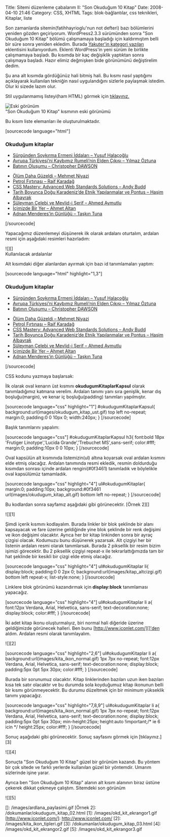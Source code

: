 Title: Sitemi düzenleme çabalarım II: &quot;Son Okuduğum 10 Kitap&quot;
Date: 2008-04-10 21:46
Category: CSS, XHTML
Tags: blok-bağlantılar, css teknikleri, Kitaplar, liste

Son zamanlarda sitemin(fatihhayrioglu'nun not defteri) bazı bölümlerini
yeniden gözden geçiriyorum. WordPress2.3.3 sürümünden sonra "Son
Okuduğum 10 Kitap" bölümü çalışmamaya başladığı için kaldırmıştım belli
bir süre sonra yeniden ekledim. Burada [Yakuter'in kategori yazıları][]
eklentisini kullanıyordum. Eklenti WordPress'in yeni sürüm ile birlikte
çalışmamaya başladı. Bu kısımda bir kaç değişiklik yaptıktan sonra
çalışmaya başladı. Hazır elimiz değmişken bide görünümünü değiştirelim
dedim.

Şu ana alt kısımda gördüğünüz hali bitmiş hali. Bu kısmı nasıl yaptığımı
açıklayarak kullanılan tekniğin nasıl uygulandığını sizlerle paylaşmak
istedim. Olur ki sizede lazım olur.

<!--more-->

Stil uygulanmamış listeyi(ham HTML) görmek için [tıklayınız.][]

![Eski görünüm][]   
"Son Okuduğum 10 Kitap" kısmının eski görünümü

Bu kısım liste elemanları ile oluşturulmaktadır.

[sourcecode language="html"] <div class="smallbox"> <h3>Okuduğum
kitaplar</h3> <ul> <li><a
href="http://www.fatihhayrioglu.com/?p=468" title="Sürgünden Soykırma
Ermeni İddaları – Yusuf Halaçoğlu">Sürgünden Soykırma Ermeni İddaları –
Yusuf Halaçoğlu</a></li> <li><a
href="http://www.fatihhayrioglu.com/?p=465" title="Avrupa Türkiyesi’ni
Kaybımız Rumeli’nin Elden Çıkışı – Yılmaz Öztuna">Avrupa Türkiyesi’ni
Kaybımız Rumeli’nin Elden Çıkışı – Yılmaz Öztuna</a></li> <li><a
href="http://www.fatihhayrioglu.com/?p=458" title="Batının Oluşumu –
Christopher DAWSON">Batının Oluşumu – Christopher DAWSON</a></li>
<li><a href="http://www.fatihhayrioglu.com/?p=439" title="Ölüm Daha
Güzeldi – Mehmet Niyazi ">Ölüm Daha Güzeldi – Mehmet Niyazi
</a></li> <li><a href="http://www.fatihhayrioglu.com/?p=436"
title="Petrol Fırtınası – Raif Karadağ">Petrol Fırtınası – Raif
Karadağ</a></li> <li><a
href="http://www.fatihhayrioglu.com/?p=426" title="CSS Mastery: Advanced
Web Standards Solutions – Andy Budd">CSS Mastery: Advanced Web
Standards Solutions – Andy Budd</a></li> <li><a
href="http://www.fatihhayrioglu.com/?p=415" title="Tarih Boyunca Doğu
Karadeniz’de Etnik Yapılanmalar ve Pontus – Haşim Albayrak">Tarih
Boyunca Doğu Karadeniz’de Etnik Yapılanmalar ve Pontus – Haşim
Albayrak</a></li> <li><a
href="http://www.fatihhayrioglu.com/?p=406" title="Süleyman Çelebi ve
Mevlid-i Şerif – Ahmed Aymutlu">Süleyman Çelebi ve Mevlid-i Şerif –
Ahmed Aymutlu</a></li> <li><a
href="http://www.fatihhayrioglu.com/?p=402" title="İçimizde Bir Yer –
Ahmet Altan">İçimizde Bir Yer – Ahmet Altan</a></li> <li><a
href="http://www.fatihhayrioglu.com/?p=398" title="Adnan Menderes’in
Günlüğü – Taşkın Tuna">Adnan Menderes’in Günlüğü – Taşkın
Tuna</a></li> </ul> </div> [/sourcecode]

Yapacağımız düzenlemeyi düşünerek ilk olarak ardalanı oturtalım, ardalan
resmi için aşağıdaki resimleri hazırladım:

![][]  
Kullanılacak ardalanlar

Alt kısımdaki diğer alanlardan ayırmak için bazı id tanımlamaları
yaptım:

[sourcecode language="html" highlight="1,3"] <div
id="okudugumKitaplarKapsul" class="smallbox"> <h3>Okuduğum
kitaplar</h3> <ul id="okudugumKitaplar"> <li><a
href="http://www.fatihhayrioglu.com/?p=468" title="Sürgünden Soykırma
Ermeni İddaları – Yusuf Halaçoğlu">Sürgünden Soykırma Ermeni İddaları –
Yusuf Halaçoğlu</a></li> <li><a
href="http://www.fatihhayrioglu.com/?p=465" title="Avrupa Türkiyesi’ni
Kaybımız Rumeli’nin Elden Çıkışı – Yılmaz Öztuna">Avrupa Türkiyesi’ni
Kaybımız Rumeli’nin Elden Çıkışı – Yılmaz Öztuna</a></li> <li><a
href="http://www.fatihhayrioglu.com/?p=458" title="Batının Oluşumu –
Christopher DAWSON">Batının Oluşumu – Christopher DAWSON</a></li>
<li><a href="http://www.fatihhayrioglu.com/?p=439" title="Ölüm Daha
Güzeldi – Mehmet Niyazi ">Ölüm Daha Güzeldi – Mehmet Niyazi
</a></li> <li><a href="http://www.fatihhayrioglu.com/?p=436"
title="Petrol Fırtınası – Raif Karadağ">Petrol Fırtınası – Raif
Karadağ</a></li> <li><a
href="http://www.fatihhayrioglu.com/?p=426" title="CSS Mastery: Advanced
Web Standards Solutions – Andy Budd">CSS Mastery: Advanced Web
Standards Solutions – Andy Budd</a></li> <li><a
href="http://www.fatihhayrioglu.com/?p=415" title="Tarih Boyunca Doğu
Karadeniz’de Etnik Yapılanmalar ve Pontus – Haşim Albayrak">Tarih
Boyunca Doğu Karadeniz’de Etnik Yapılanmalar ve Pontus – Haşim
Albayrak</a></li> <li><a
href="http://www.fatihhayrioglu.com/?p=406" title="Süleyman Çelebi ve
Mevlid-i Şerif – Ahmed Aymutlu">Süleyman Çelebi ve Mevlid-i Şerif –
Ahmed Aymutlu</a></li> <li><a
href="http://www.fatihhayrioglu.com/?p=402" title="İçimizde Bir Yer –
Ahmet Altan">İçimizde Bir Yer – Ahmet Altan</a></li> <li><a
href="http://www.fatihhayrioglu.com/?p=398" title="Adnan Menderes’in
Günlüğü – Taşkın Tuna">Adnan Menderes’in Günlüğü – Taşkın
Tuna</a></li> </ul> </div> [/sourcecode]

CSS kodunu yazmaya başlarsak:

İlk olarak oval kenarın üst kısmını **okudugumKitaplarKapsul** olarak
tanımladığımız katmana verelim. Ardalan tanımı yanı sıra genişlik, kenar
dış boşluğu(margin), ve kenar iç boşluğu(padding) tanımları yapılmıştır.

[sourcecode language="css" highlight="1"] #okudugumKitaplarKapsul{
background:url(images/okudugum_kitap_ust.gif) top left no-repeat;
margin:0; padding:0 0 10px 0; width:240px; } [/sourcecode]

Başlık tanımlarını yapalım:

[sourcecode language="css"] #okudugumKitaplarKapsul h3{ font:bold 18px
'Frutiger Linotype','Lucida Grande','Trebuchet MS',sans-serif;
color:#fff; margin:0; padding:10px 0 0 10px; } [/sourcecode]

Oval kapsülün alt kısmınıda listemizin(ul) altına koyarsak oval ardalan
kısmını elde etmiş olacağız. Ardalan tanımında resmi ekledik, resmin
doldurduğu kısımdan sonrası içinde ardalan rengini(#0f3461) tanımladık
ve böylelikle oval kapsülümüz tamamladık.

[sourcecode language="css" highlight="4"] ul#okudugumKitaplar{
margin:0; padding:10px; background:#0f3461
url(images/okudugum_kitap_alt.gif) bottom left no-repeat; }
[/sourcecode]

Bu kodlardan sonra sayfamız aşağıdaki gibi görünecektir. [Örnek 2][]

![][1]

Şimdi içerik kısmını kodlayalım. Burada linkler bir blok şeklinde bir
alanı kapsayacak ve fare üzerine geldiğinde yine blok şeklinde bir renk
değişimi ve ikon değişimi olacaktır. Ayrıca her bir kitap linkinden
sonra bir ayraç çizgisi olacak. Kodumuzu bunu düşünerek yazarsak. Alt
çizgiyi her bir listenin ardalan resmi olarak tanımlarsak. Burada 2
piksellik bir resim bizim işimizi görecektir. Bu 2 piksellik çizgiyi
repeat-x ile tekrarlattığımızda tam bir hat şeklinde bir kesikli bir
çizgi elde etmiş olacağız.

[sourcecode language="css" highlight="4"] ul#okudugumKitaplar li{
display:block; padding:0 0 2px 0;
background:url(images/kitap_altcizgi.gif) bottom left repeat-x;
list-style:none; } [/sourcecode]

Linklere blok görünümü kazandırmak için **display:block** tanımlaması
yapacağız.

[sourcecode language="css" highlight="4"] ul#okudugumKitaplar li a{
font:12px Verdana, Arial, Helvetica, sans-serif; text-decoration:none;
display:block; color:#fff; } [/sourcecode]

İki adet kitap ikonu oluşturmalıyız, biri normal hali diğeride üzerine
geldiğimizde görünecek halleri. Ben bunu [http://www.iconlet.com/][]'den
aldım. Ardalan resmi olarak tanımlayalım.

![][2]

[sourcecode language="css" highlight="2,6"] ul#okudugumKitaplar li a{
background:url(images/kita_ikon_normal.gif) 1px 7px no-repeat;
font:12px Verdana, Arial, Helvetica, sans-serif; text-decoration:none;
display:block; padding:5px 0pt 5px 30px; color:#fff; } [/sourcecode]

Burada bir sorunumuz olacaktır. Kitap linklerinden bazıları uzun iken
bazıları kısa tek satır olacaktır ve bu durumda sola koyduğumuz kitap
ikonunun belli bir kısmı görünmeyecektir. Bu durumu düzeltmek için bir
minimum yükseklik tanımı yapacağız.

[sourcecode language="css" highlight="7,8,9"] ul#okudugumKitaplar li a{
background:url(images/kita_ikon_normal.gif) 1px 7px no-repeat;
font:12px Verdana, Arial, Helvetica, sans-serif; text-decoration:none;
display:block; padding:5px 0pt 5px 30px; min-height:25px; height:auto
!important;/* ie 6 icin */ height:25px; color:#fff; } [/sourcecode]

Sonuç aşağıdaki gibi görünecektir. Sonuç sayfasını görmek için
[tıklayınız.][3]

![][4]

Sonuçta "Son Okuduğum 10 Kitap" güzel bir görünüm kazandı. Bu yöntem bir
çok sitede ve farklı yerlerde kullanılan güzel bir yöntemdir. Umarım
sizlerinde işine yarar.

Ayrıca ben "Son Okuduğum 10 Kitap" alanın alt kısım alanının biraz
üstüne çekerek dikkat çekmeye çalıştım. Sitemdeki son görünüm

![][5]

</p>

  [Yakuter'in kategori yazıları]: http://www.yakuter.com/kategorinin-yazilari-eklentisi-2/
  [tıklayınız.]: /dokumanlar/okudugum_kitap_01.html
  [Eski görünüm]: /images/eski_gorunum.gif
  []: /images/ardlana_paylasimi.gif
  [Örnek 2]: /dokumanlar/okudugum_kitap_02.html
  [1]: /images/okd_kit_ekrangor1.gif
  [http://www.iconlet.com/]: http://www.iconlet.com/
  [2]: /images/kita_ikon_tipleri.gif
  [3]: /dokumanlar/okudugum_kitap_03.html
  [4]: /images/okd_kit_ekrangor2.gif
  [5]: /images/okd_kit_ekrangor3.gif
